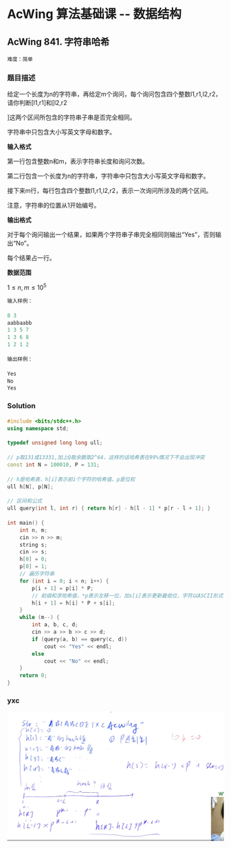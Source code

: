 # AcWing 算法基础课 -- 数据结构

## AcWing 841. 字符串哈希 

`难度：简单`

### 题目描述

给定一个长度为n的字符串，再给定m个询问，每个询问包含四个整数l1,r1,l2,r2，请你判断[l1,r1]和[l2,r2

]这两个区间所包含的字符串子串是否完全相同。

字符串中只包含大小写英文字母和数字。

**输入格式**

第一行包含整数n和m，表示字符串长度和询问次数。

第二行包含一个长度为n的字符串，字符串中只包含大小写英文字母和数字。

接下来m行，每行包含四个整数l1,r1,l2,r2，表示一次询问所涉及的两个区间。

注意，字符串的位置从1开始编号。

**输出格式**

对于每个询问输出一个结果，如果两个字符串子串完全相同则输出“Yes”，否则输出“No”。

每个结果占一行。

**数据范围**

$1≤n,m≤10^5$

```r
输入样例：

8 3
aabbaabb
1 3 5 7
1 3 6 8
1 2 1 2

输出样例：

Yes
No
Yes
```

### Solution

```c++
#include <bits/stdc++.h>
using namespace std;

typedef unsigned long long ull;

// p取131或13331,加上Q取余数取2^64，这样的话哈希表在99%情况下不会出现冲突
const int N = 100010, P = 131;

// h是哈希表，h[i]表示前i个字符的哈希值，p是位权
ull h[N], p[N];

// 区间和公式
ull query(int l, int r) { return h[r] - h[l - 1] * p[r - l + 1]; }

int main() {
    int n, m;
    cin >> n >> m;
    string s;
    cin >> s;
    h[0] = 0;
    p[0] = 1;
    // 遍历字符串
    for (int i = 0; i < n; i++) {
        p[i + 1] = p[i] * P;
        // 前缀和求哈希值，*p表示左移一位，加s[i]表示更新最低位，字符以ASCII形式存储，是数字
        h[i + 1] = h[i] * P + s[i];
    }
    while (m--) {
        int a, b, c, d;
        cin >> a >> b >> c >> d;
        if (query(a, b) == query(c, d))
            cout << "Yes" << endl;
        else
            cout << "No" << endl;
    }
    return 0;
}
```

### yxc

![image-20210217192838725](pics/image-20210217192838725.png)




